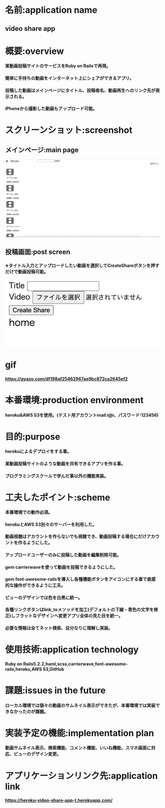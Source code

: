 # 名前:application name
## video share app

# 概要:overview
#### 某動画投稿サイトのサービスをRuby on Railsで再現。
#### 簡単に手持ちの動画をインターネット上にシェアができるアプリ。
#### 投稿した動画はメインページにタイトル、投稿者名、動画再生へのリンク先が表示される。
#### iPhoneから撮影した動画もアップロード可能。

# スクリーンショット:screenshot
## メインページ:main page
![メインページ](https://github.com/ta-ka-13/video_share_app/blob/master/%E3%82%B9%E3%82%AF%E3%83%AA%E3%83%BC%E3%83%B3%E3%82%B7%E3%83%A7%E3%83%83%E3%83%88%202020-07-20%2022.11.14.png)
## 投稿画面:post screen
#### ※タイトル入力とアップロードしたい動画を選択してCreateShareボタンを押すだけで動画投稿可能。
![投稿メニュー](https://github.com/ta-ka-13/video_share_app/blob/master/%E3%82%B9%E3%82%AF%E3%83%AA%E3%83%BC%E3%83%B3%E3%82%B7%E3%83%A7%E3%83%83%E3%83%88%202020-07-20%2023.08.57.png)

# gif
#### https://gyazo.com/df198af25462967ae9bc872ca2645ef2

# 本番環境:production environment
#### heroku&AWS S3を使用。(テスト用アカウントmail:i@i、パスワード:123456)

# 目的:purpose
#### herokuによるデプロイをする事。
#### 某動画投稿サイトのような動画を共有できるアプリを作る事。
#### プログラミングスクールで学んだ事以外の機能実装。

# 工夫したポイント:scheme
#### 本番環境での動作必須。
#### herokuとAWS S3別々のサーバーを利用した。
#### 動画視聴はアカウントを作らないでも視聴でき、動画投稿する場合にだけアカウントを作るようにした。
#### アップロードユーザーのみに投稿した動画を編集削除可能。
#### gem carrierwaveを使って動画を投稿できるようにした。
#### gem font-awesome-railsを導入し各種機能ボタンをアイコンにする事で直感的な操作ができるように工夫。
#### ビューのデザインでは色を白黒に統一。
#### 各種リンクボタンはlink_toメソッドを加工(デフォルトの下線・青色の文字を修正)しフラットなデザインへ変更アプリ全体の見た目を統一。
#### 必要な情報は全てネット検索、自分なりに理解し実装。

# 使用技術:application technology
#### Ruby on Rails5.2.2,haml,scss,carrierwave,font-awesome-rails,heroku,AWS S3,GitHub

# 課題:issues in the future
#### ローカル環境では個々の動画のサムネイル表示ができたが、本番環境では実装できなかったのが課題。

# 実装予定の機能:implementation plan
#### 動画サムネイル表示、検索機能、コメント機能、いいね機能、スマホ画面に対応、ビューのデザイン変更。

# アプリケーションリンク先:application link
#### https://heroku-video-share-app-t.herokuapp.com/
